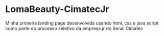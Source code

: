 # LomaBeauty-CimatecJr
Minha primeira landing page desenvolvida usando html, css e java script como parte do processo seletivo da empresa jr do Senai Cimatec